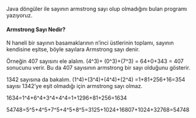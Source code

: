 Java döngüler ile sayının armstrong sayı olup olmadığını bulan programı yazıyoruz.

#### Armstrong Sayı Nedir?

N haneli bir sayının basamaklarının n’inci üstlerinin toplamı, sayının kendisine eşitse, böyle sayılara Armstrong sayı denir.

Örneğin 407 sayısını ele alalım. (4^3)+ (0^3)+(7^3) = 64+0+343 = 407 sonucunu verir. Bu da 407 sayısının armstrong bir sayı olduğunu gösterir.

1342 sayısına da bakalım. (1^4)+(3^4)+(4^4)+(2^4) =1+81+256+16=354 sayısı 1342’ye eşit olmadığı için armstrong sayı olmaz.

1634=1^4+6^4+3^4+4^4=1+1296+81+256=1634

54748=5^5+4^5+7^5+4^5+8^5=3125+1024+16807+1024+32768=54748
